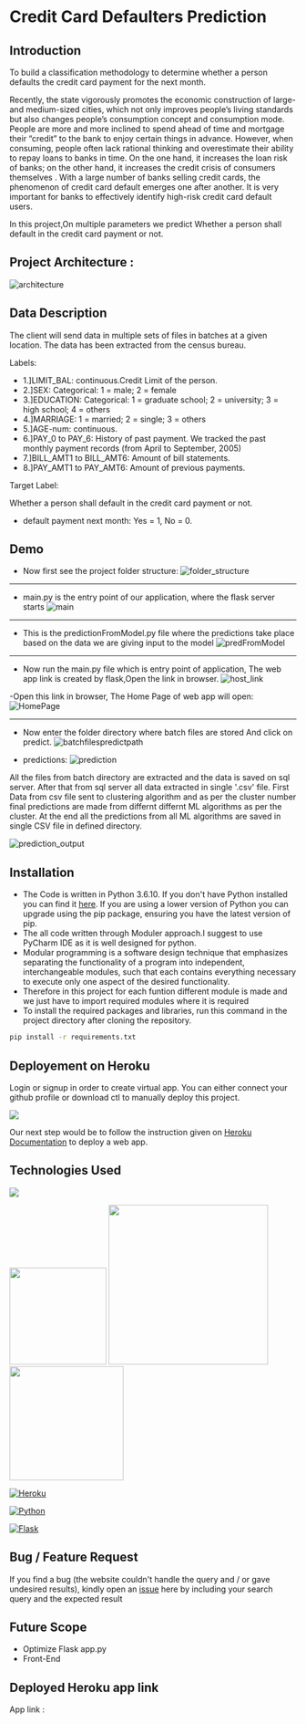 
# Credit Card Defaulters Prediction



## Introduction


To build a classification methodology to determine whether a person defaults the credit card payment for the next month. 

Recently, the state vigorously promotes the economic construction of large- and medium-sized cities, which not only improves people’s living standards but also changes people’s consumption concept and consumption mode. People are more and more inclined to spend ahead of time and mortgage their “credit” to the bank to enjoy certain things in advance. However, when consuming, people often lack rational thinking and overestimate their ability to repay loans to banks in time. On the one hand, it increases the loan risk of banks; on the other hand, it increases the credit crisis of consumers themselves . With a large number of banks selling credit cards, the phenomenon of credit card default emerges one after another. It is very important for banks to effectively identify high-risk credit card default users.

In this project,On multiple parameters we predict Whether a person shall default in the credit card payment or not.



## Project Architecture :
![architecture](https://user-images.githubusercontent.com/72031522/148733619-752dbac8-9ded-4aed-a652-d8d98950e23c.jpg)

## Data Description

The client will send data in multiple sets of files in batches at a given location. The data has been extracted from the census bureau. 

Labels:

-   1.]LIMIT_BAL: continuous.Credit Limit of the person.
-   2.]SEX: Categorical: 1 = male; 2 = female
-   3.]EDUCATION: Categorical: 1 = graduate school; 2 = university; 3 = high school; 4 = others
-   4.]MARRIAGE: 1 = married; 2 = single; 3 = others
-   5.]AGE-num: continuous. 
-   6.]PAY_0 to PAY_6: History of past payment. We tracked the past monthly payment records (from April to September, 2005)
-   7.]BILL_AMT1 to BILL_AMT6: Amount of bill statements.
-   8.]PAY_AMT1 to PAY_AMT6: Amount of previous payments. 

Target Label:

Whether a person shall default in the credit card payment or not.

-   default payment next month:  Yes = 1, No = 0.



## Demo
- Now first see the project folder structure:
![folder_structure](https://user-images.githubusercontent.com/72031522/148736464-362f3e66-c550-416a-9e02-d5617e9ede20.png)
----------------
- main.py is the entry point of our application, where the flask server starts
![main](https://user-images.githubusercontent.com/72031522/148736617-842d3206-cd9e-4f1b-90f8-6f0d630ca5aa.png)
---------------

- This is the predictionFromModel.py file where the predictions take place based on the data we are giving input to the model
![predFromModel](https://user-images.githubusercontent.com/72031522/148736903-bdaccf5b-c459-493a-b40d-9467f9ad1653.png)
------------------


- Now run the main.py file which is entry point of application, The web app link is created by flask,Open the link in browser.
![host_link](https://user-images.githubusercontent.com/72031522/148737091-d07d9cd1-04be-4139-bd44-bc9d2d1b1d77.png)

-Open this link in browser, The Home Page of web app will open:
![HomePage](https://user-images.githubusercontent.com/72031522/148740742-36babca7-6db5-48a6-9b27-656e33a5747f.png)

--------------


- Now enter the folder directory where batch files are stored And click on predict.
![batchfilespredictpath](https://user-images.githubusercontent.com/72031522/148741515-185ae239-95ee-45c3-aee9-42a4645e0471.png)


- predictions:
![prediction](https://user-images.githubusercontent.com/72031522/148741682-f7a7cf13-c423-44b3-8878-4f5a2f3b6005.png)

All the files from batch directory are extracted and the data is saved on sql server. After that from sql server all data extracted in single '.csv' file. 
First Data from csv file sent to clustering algorithm and as per the cluster number final predictions are made from differnt differnt ML algorithms as per the cluster.
At the end all the predictions from all ML algorithms are saved in single CSV file in defined directory.

![prediction_output](https://user-images.githubusercontent.com/72031522/148742275-f29ea7d2-1b4c-4d3b-b1f2-172dc4321a8f.png)














## Installation

- The Code is written in Python 3.6.10. If you don't have Python installed you can find it [here](https://www.python.org/downloads/). If you are using a lower version of Python you can upgrade using the pip package, ensuring you have the latest version of pip. 
- The all code written through Moduler approach.I suggest to use PyCharm IDE as it is well designed for python.
- Modular programming is a software design technique that emphasizes separating the functionality of a program into independent, interchangeable modules, such that each contains everything necessary to execute only one aspect of the desired functionality.
- Therefore in this project for each funtion different module is made and we just have to import required modules where it is required
- To install the required packages and libraries, run this command in the project directory after cloning the repository.

```bash
pip install -r requirements.txt
```


    
## Deployement on Heroku

Login or signup in order to create virtual app. You can either connect your github profile or download ctl to manually deploy this project.

[![](https://i.imgur.com/dKmlpqX.png)](https://heroku.com)

Our next step would be to follow the instruction given on [Heroku Documentation](https://devcenter.heroku.com/articles/getting-started-with-python) to deploy a web app.

## Technologies Used

![](https://forthebadge.com/images/badges/made-with-python.svg)

[<img target="_blank" src="https://flask.palletsprojects.com/en/1.1.x/_images/flask-logo.png" width=170>](https://flask.palletsprojects.com/en/1.1.x/) [<img target="_blank" src="https://number1.co.za/wp-content/uploads/2017/10/gunicorn_logo-300x85.png" width=280>](https://gunicorn.org) [<img target="_blank" src="https://scikit-learn.org/stable/_static/scikit-learn-logo-small.png" width=200>](https://scikit-learn.org/stable/)

[![Heroku](https://github.com/jalbertsr/logo-badge-images/blob/master/img/rsz_heroku.png?raw=true)](https://www.heroku.com/)

[![Python](https://github.com/jalbertsr/logo-badge-images/blob/master/img/rsz_python.png?raw=true)](https://www.python.org/)

[![Flask](https://github.com/jalbertsr/logo-badge-images/blob/master/img/rsz_flask.png?raw=true)](http://flask.pocoo.org/)




## Bug / Feature Request

If you find a bug (the website couldn't handle the query and / or gave undesired results), kindly open an [issue](https://github.com/Mandal-21/Flight-Price-Prediction/issues) here by including your search query and the expected result
## Future Scope

* Optimize Flask app.py
* Front-End 

## Deployed Heroku app link 
App link : 
